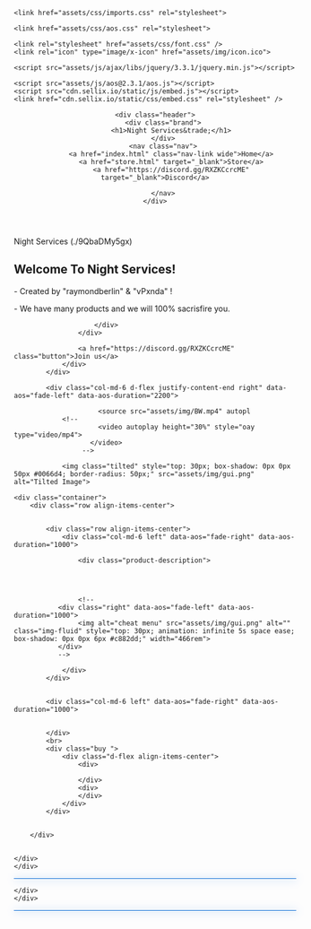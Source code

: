 <script>

    var isNS = (navigator.appName == "Netscape") ? 1 : 0;
    if (navigator.appName == "Netscape") document.captureEvents(Event.MOUSEDOWN || Event.MOUSEUP);

    function mischandler() {
        return false;
    }


    document.onkeydown = function(e) {
        if (event.keyCode == 123) {
            return false;
        }
        if (e.ctrlKey && e.shiftKey && (e.keyCode == 'I'.charCodeAt(0) || e.keyCode == 'i'.charCodeAt(0))) {
            return false;
        }
        if (e.ctrlKey && e.shiftKey && (e.keyCode == 'C'.charCodeAt(0) || e.keyCode == 'c'.charCodeAt(0))) {
            return false;
        }
        if (e.ctrlKey && e.shiftKey && (e.keyCode == 'J'.charCodeAt(0) || e.keyCode == 'j'.charCodeAt(0))) {
            return false;
        }
        if (e.ctrlKey && (e.keyCode == 'U'.charCodeAt(0) || e.keyCode == 'u'.charCodeAt(0))) {
            return false;
        }
        if (e.ctrlKey && (e.keyCode == 'S'.charCodeAt(0) || e.keyCode == 's'.charCodeAt(0))) {
            return false;
        }
    }
</script>

<meta http-equiv="content-type" content="text/html;charset=UTF-8" />

<head>
    <!DOCTYPE html>
    <html lang="pt-br">
    <meta charset="UTF-8">
    <meta http-equiv="X-UA-Compatible" content="IE=edge">
    <meta name="viewport" content="width=device-width, initial-scale=1.0">
    <title>Night Services</title>

    <link href="assets/css/imports.css" rel="stylesheet">

    <link href="assets/css/aos.css" rel="stylesheet">

    <link rel="stylesheet" href="assets/css/font.css" />
    <link rel="icon" type="image/x-icon" href="assets/img/icon.ico">

    <script src="assets/js/ajax/libs/jquery/3.3.1/jquery.min.js"></script>

    <script src="assets/js/aos@2.3.1/aos.js"></script>
    <script src="cdn.sellix.io/static/js/embed.js"></script>
    <link href="cdn.sellix.io/static/css/embed.css" rel="stylesheet" />




</head>
<div class="head" style="width: 100%; height: 20px; position: absolute; z-index: -1"></div>

<header id="navbar" class="active">

    <div class="header">
        <div class="brand">
            <h1>Night Services&trade;</h1>
        </div>
        <nav class="nav">
            <a href="index.html" class="nav-link wide">Home</a>
            <a href="store.html" target="_blank">Store</a>
            <a href="https://discord.gg/RXZKCcrcME" target="_blank">Discord</a>
			
        </nav>
    </div>




</header>





<section id="landing">
    <div class="container h-100">
        <div class="row align-items-center h-100">
            <div class="col-md-6" data-aos="fade-right" data-aos-duration="2200">
                <div class="left">
                    <div class="box-welcome">
                        <span>Night Services (./9QbaDMy5gx) </span>
                    </div>
                    <div class="content">
                        <h1 class="mb-3">Welcome To Night Services<span class="red">!</span></h1>
                        <div class="paragraph">
                            <p class="mb-5"></p>
                            <p class="mb-5"> - Created by "raymondberlin" & "vPxnda" !</p>				
                            <p class="mb-5"> - We have many products and we will 100% sacrisfire you.</p>					
							
                        </div>
                    </div>

                    <a href="https://discord.gg/RXZKCcrcME" class="button">Join us</a>
                </div>
            </div>

            <div class="col-md-6 d-flex justify-content-end right" data-aos="fade-left" data-aos-duration="2200">
	
                         <source src="assets/img/BW.mp4" autopl
                <!-- 
                         <video autoplay height="30%" style="oay type="video/mp4">
                       </video>
                     -->

                <img class="tilted" style="top: 30px; box-shadow: 0px 0px 50px #0066d4; border-radius: 50px;" src="assets/img/gui.png" alt="Tilted Image">




</section>


<section id="product-info">



    <div class="container">
        <div class="row align-items-center">


            <div class="row align-items-center">
                <div class="col-md-6 left" data-aos="fade-right" data-aos-duration="1000">

                    <div class="product-description">




                    <!--
               <div class="right" data-aos="fade-left" data-aos-duration="1000">
                    <img alt="cheat menu" src="assets/img/gui.png" alt="" class="img-fluid" style="top: 30px; animation: infinite 5s space ease; box-shadow: 0px 0px 6px #c882dd;" width="466rem">
               </div>
               -->

                </div>
            </div>


            <div class="col-md-6 left" data-aos="fade-right" data-aos-duration="1000">


            </div>
            <br>
            <div class="buy ">
                <div class="d-flex align-items-center">
                    <div>

                    </div>
                    <div>
                    </div>
                </div>
            </div>


        </div>


    </div>
    </div>
</section>

<hr>

<section id="vouch">









    </div>
    </div>
</section>

<hr>


<section id="faq">
    <style type="text/css">
        .brand h1 {
            font-size: 36px;
            margin: 0;
            background: linear-gradient(to right, #0066d4, #ffffff);
            -webkit-background-clip: text;
            -webkit-text-fill-color: transparent;
            font-weight: bold;
        }

        .nav {
            display: flex;
            justify-content: flex-end;
            align-items: center;
        }   

        .nav a {
            color: #666;
            text-align: center;
            text-decoration: none;
            font-size: 18px;
            margin-right: 35px;
            transition: color 0.5s;
        }

        .nav-link.wide {
            color: white;
        }

        .white-link {
            color: white;
        }

        .nav a.selected {
            color: white;
        }

        .nav a:hover {
            color: rgb(255, 255, 255);
        }

        .header {
            border-radius: 20px 20px 0px 0px;
            padding: 5px 0px 10px 30px;
            color: #fff;
            width: 100%;
            height: 55px;
            display: flex;
            align-content: center;
            justify-content: space-between;
        }

        .underheader {
            border-radius: 20px 20px 0px 0px;
            padding: 10px 0px;
            color: rgb(197, 197, 197);
            width: 100%;
            font-size: 10px;
            display: flex;
            align-content: center;
            justify-content: center;
        }

        .faq-item {
            margin-bottom: 40px;
            margin-top: 40px;
            padding-left: 15px;
            border-left: 2px solid #0066d4;
            transition: 2s;
        }

        .faq-item1 {
            margin-bottom: 40px;
            margin-top: 40px;
            padding-left: 15px;
            border-left: 2px solid #0066d4;
            transition: 2s;
        }

        .faq-item2 {
            margin-bottom: 40px;
            margin-top: 40px;
            padding-left: 15px;
            border-left: 2px solid #0066d4;
            transition: 2s;
        }

        .faq-item3 {
            margin-bottom: 40px;
            margin-top: 40px;
            padding-left: 15px;
            border-left: 2px solid #0066d4;
            transition: 2s;
        }

        .faq-item4 {
            margin-bottom: 40px;
            margin-top: 40px;
            padding-left: 15px;
            border-left: 2px solid #0066d4;
            transition: 2s;
        }

        .faq-line {
            border-left: 5px solid #0066d4;
            box-shadow: 1px 1px 15px #0066d4;
            border-radius: 5px;
            padding: .6rem 1.5rem;
            margin-bottom: 1.7rem;
        }

        .faq-body {
            padding-left: 15px;
            display: none;
            color: white;
            width: 95%;
            margin-top: 30px;
        }

        .faq-body1 {
            padding-left: 15px;
            display: none;
            color: white;
            width: 95%;
            margin-top: 30px;
        }

        .faq-body2 {
            padding-left: 15px;
            display: none;
            color: white;
            width: 95%;
            margin-top: 30px;
        }

        .faq-body3 {
            padding-left: 15px;
            display: none;
            color: white;
            width: 95%;
            margin-top: 30px;
        }

        .faq-body4 {
            padding-left: 15px;
            display: none;
            color: white;
            width: 95%;
            margin-top: 30px;
        }

        .faq-wrapper {
            width: 75%;
            margin: 0 auto;
        }

        .header p {
            width: 100%;
            margin: 0 auto;
            text-align: center;
        }

        .header h1 {
            width: 100%;
            margin: 0 auto;
            text-align: center;
        }

        .faq-inner {
            padding: 30px;
            transition: 2s;
        }

        .faq-plus {
            cursor: pointer;
            float: right;
            font-size: 1.4em;
            line-height: 1em;
            cursor: pointer;
        }

        hr {
            background-color: #0066d4;
            box-shadow: 1px 1px 15px #0066d4;
        }

        .faq-item h3 {
            color: white;
            transition: 2s;
        }

        .faq-item h3:hover {
            color: #0066d4;
            transition: 2s;
            cursor: pointer;
        }

        .faq-item1 h3 {
            color: white;
            transition: 2s;
        }

        .faq-item1 h3:hover {
            color: #0066d4;
            transition: 2s;
            cursor: pointer;
        }

        .faq-item2 h3 {
            color: white;
            transition: 2s;
        }

        .faq-item2 h3:hover {
            color: #0066d4;
            transition: 2s;
            cursor: pointer;
        }

        .faq-item3 h3 {
            color: white;
            transition: 2s;
        }

        .faq-item3 h3:hover {
            color: #0066d4;
            transition: 2s;
            cursor: pointer;
        }

        .faq-item4 h3 {
            color: white;
            transition: 2s;
        }

        .faq-item4 h3:hover {
            color: #0066d4;
            transition: 2s;
            cursor: pointer;
        }
    </style>
    </head>

    <body>
        <div class="container">
            <div class="row">
                    <div class="header">
                        <h1>FAQs</h1>
                    </div>
                    <div class="faq-inner">
                        <div class="faq-item">
                            <h3>
                                Cheat Won't Work ?
                                <span class="faq-plus">&plus;</span>
                            </h3>
                            <div class="faq-body">
                                       Please Join Our Discord Server And Make A Ticket to Solve The Problem. 
                            </div>
                        </div>
                        <hr>
                        <div class="faq-item1">

                        </div>

                        <div class="faq-item2">



                            <h3>
                                How To Stay Updated ?
                                <span class="faq-plus">&plus;</span>
                            </h3>
                            <div class="faq-body2">
                                     We Will always Update But make sure to also join our Discord & Telegram Server to make sure you are always updated.
                            </div>
                        </div>
						                            </h3>

						
						                        <hr>

						                        <div class="faq-item3">
                            </h3>



                            <h3>
                                What's The Difference Between Free Spoofer & Paid Spoofer?
                                <span class="faq-plus">&plus;</span>
                            </h3>
                            <div class="faq-body3">
                                            The Free Spoofer is good but it could get detected with time since a lot of people will use it and it could be flagged by EAC/BE with time, the <strong> Private Spoofer is for Players is fully Undetected. It cannot Get flagged by EAC/BE, Its a permanent Spoofer so you don't will get banned again.</strong>
                            </div>
						
						
                    </div>
                </div>
                <hr>
            </div>
        </div>
        </div>
        </div>
        <script type="text/javascript">
            $(".faq-item").on('click', function() {
                $(this).parent().parent().find('.faq-body').slideToggle();
            });
            $(".faq-item1").on('click', function() {
                $(this).parent().parent().find('.faq-body1').slideToggle();
            });
            $(".faq-item2").on('click', function() {
                $(this).parent().parent().find('.faq-body2').slideToggle();
            });
            $(".faq-item3").on('click', function() {
                $(this).parent().parent().find('.faq-body3').slideToggle();
            });
            $(".faq-item4").on('click', function() {
                $(this).parent().parent().find('.faq-body4').slideToggle();
            });
        </script>
</section>

<section id="services" class="section">
    <div class="header">
        <h1>Statistics</h1>
    </div>
    <div class="header">
        <p style="color:#0066d4;"> - https://discord.gg/RXZKCcrcME -</p>
    </div>

    <div class="container">
        <div class="row justify-content-center justify-content-md-start">

            <div class="col-lg-4 col-md-6 col-xs-12 col-sm-10">
                <div class="services-item1 text-center">
                    <h4>Runs</h4>
                    </p>
                    <h4>10+</h4>
                </div>
            </div>

            <div class="col-lg-4 col-md-6 col-xs-12 col-sm-10">
                <div class="services-item1 text-center">
                    <h4>Community</h4>
                    <p>Members
                    </p>
                    <h4>12</h4>
                </div>
            </div>




            <div class="col-lg-4 col-md-6 col-xs-12 col-sm-10">
                <div class="services-item1 text-center">
                    <h4>Founder</h4>
                    <p> raymondberlin
                    </p>
                    <h4>2</h4>

                </div>
            </div>


        </div>
    </div>


</section>





<script src="assets/js/bootstrap.js"></script>
<script>
    AOS.init({
        disable: 'mobile',
        once: true,
    });

    function change_buy_button(month, threemonths, oneyear, lifetime, sellixid) {
        var value = document.getElementById('plan-select-permspoof').value;
        if (value == 0) {
            document.getElementById('plan-tag').innerHTML = "3.99€";
            document.getElementById("linkperm").setAttribute("sellix", "63e2c02b14707");

        } else if (value == 1) {
            document.getElementById('plan-tag').innerHTML = "6.99€";
            document.getElementById("linkperm").setAttribute("sellix", "63e2c202df00a");
        } else if (value == 2) {
            document.getElementById('plan-tag').innerHTML = "10.99€";
            document.getElementById("linkperm").setAttribute("sellix", "63e2c2599778d");
        } else if (value == 3) {
            document.getElementById('plan-tag').innerHTML = "20.99";
            document.getElementById("linkperm").setAttribute("sellix", "63e2c2cab6d09");
        }
    }

    function change_buy_button2(month, threemonths, oneyear, lifetime) {
        var value = document.getElementById('plan-2').value;
        if (value == 0) {

            document.getElementById('plan-2-tag').innerHTML = "5.99€";
            document.getElementById("linkperm3").setAttribute("sellix", "63e2e7d04923a");

        } else if (value == 1) {
            document.getElementById('plan-2-tag').innerHTML = "15.99€";
            document.getElementById("linkperm3").setAttribute("sellix", "63e2e8383018a");
        } else if (value == 2) {
            document.getElementById('plan-2-tag').innerHTML = "19.99€";
            document.getElementById("linkperm3").setAttribute("sellix", "63e2e87bd94dc");
        } else if (value == 3) {
            document.getElementById('plan-2-tag').innerHTML = "29.99€";
            document.getElementById("linkperm3").setAttribute("sellix", "63e2e8bf50a34");
        }
    }
</script>

</body>

